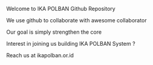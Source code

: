 Welcome to IKA POLBAN Github Repository

We use github to collaborate with awesome collaborator

Our goal is simply strengthen the core

Interest in joining us building IKA POLBAN System ?

Reach us at ikapolban.or.id
